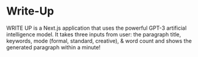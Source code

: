 # Write-Up

WRITE UP is a Next.js application that uses the powerful GPT-3 artificial intelligence model. It takes three inputs from user:  the paragraph title, keywords, mode (formal, standard, creative), & word count and shows the generated paragraph within a minute! 
